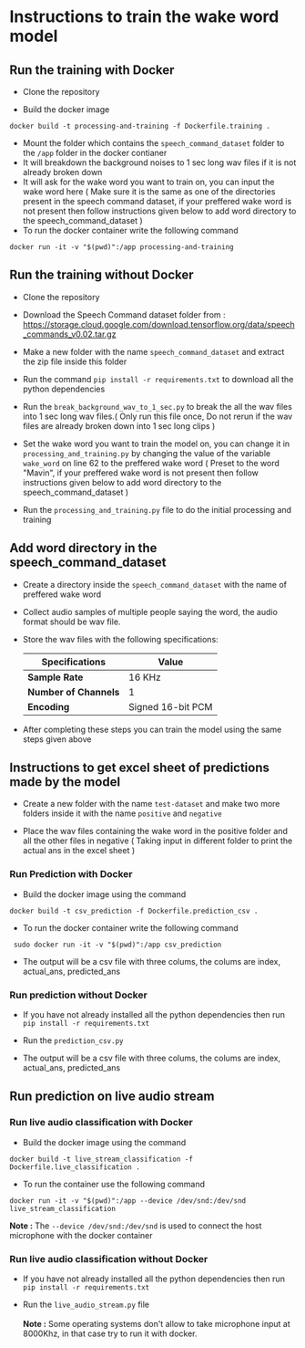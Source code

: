 # Instructions to train the wake word model

## Run the training with Docker

- Clone the repository

- Build the docker image

```
docker build -t processing-and-training -f Dockerfile.training .
```
 
- Mount the folder which contains the `speech_command_dataset` folder to the `/app` folder in the docker contianer
- It will breakdown the background noises to 1 sec long wav files if it is not already broken down
- It will ask for the wake word you want to train on, you can input the wake word here ( Make sure it is the same as one of the directories present in the speech command dataset, if your preffered wake word is not present then follow instructions given below to add word directory to the speech_command_dataset )
- To run the docker container write the following command

```
docker run -it -v "$(pwd)":/app processing-and-training
```


## Run the training without Docker
- Clone the repository

- Download the Speech Command dataset folder from : https://storage.cloud.google.com/download.tensorflow.org/data/speech_commands_v0.02.tar.gz 

- Make a new folder with the name `speech_command_dataset` and extract the zip file inside this folder

- Run the command `pip install -r requirements.txt` to download all the python dependencies

- Run the `break_background_wav_to_1_sec.py` to break the all the wav files into 1 sec long wav files.( Only run this file once, Do not rerun if the wav files are already broken down into 1 sec long clips )

- Set the wake word you want to train the model on, you can change it in `processing_and_training.py` by changing the value of the variable `wake_word` on line 62 to the preffered wake word ( Preset to the word "Mavin", if your preffered wake word is not present then follow instructions given below to add word directory to the speech_command_dataset )

- Run the `processing_and_training.py` file to do the initial processing and training

## Add word directory in the speech_command_dataset

- Create a directory inside the `speech_command_dataset` with the name of preffered wake word

- Collect audio samples of multiple people saying the word, the audio format should be wav file.

- Store the wav files with the following specifications:

   | __Specifications__ | Value  |
   | ------------- | ------------- |
   | __Sample Rate__ | 16 KHz  |
   | __Number of Channels__ | 1 |
   | __Encoding__ | Signed 16-bit PCM |

- After completing these steps you can train the model using the same steps given above


## Instructions to get excel sheet of predictions made by the model

- Create a new folder with the name `test-dataset` and make two more folders inside it with the name `positive` and `negative`

- Place the wav files containing the wake word in the positive folder and all the other files in negative ( Taking input in different folder to print the actual ans in the excel sheet )

### Run Prediction with Docker

- Build the docker image using the command 
```
docker build -t csv_prediction -f Dockerfile.prediction_csv .
```
- To run the docker container write the following command
```
 sudo docker run -it -v "$(pwd)":/app csv_prediction
```
- The output will be a csv file with three colums, the colums are index, actual_ans, predicted_ans

### Run prediction without Docker

- If you have not already installed all the python dependencies then run `pip install -r requirements.txt`

- Run the `prediction_csv.py`

- The output will be a csv file with three colums, the colums are index, actual_ans, predicted_ans

## Run prediction on live audio stream

### Run live audio classification with Docker

- Build the docker image using the command 
```
docker build -t live_stream_classification -f Dockerfile.live_classification .
```

- To run the container use the following command
```
docker run -it -v "$(pwd)":/app --device /dev/snd:/dev/snd live_stream_classification
```
  __Note :__ The `--device /dev/snd:/dev/snd` is used to connect the host microphone with the docker container 

### Run live audio classification without Docker

- If you have not already installed all the python dependencies then run `pip install -r requirements.txt`

- Run the `live_audio_stream.py` file <br> <br>
  __Note :__ Some operating systems don't allow to take microphone input at 8000Khz, in that case try to run it with docker.

